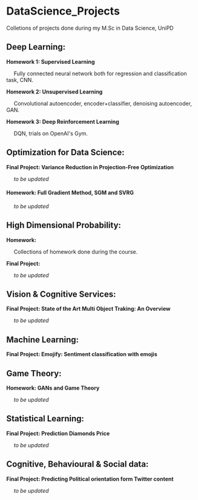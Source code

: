 

# DataScience_Projects
Colletions of projects done during my M.Sc in Data Science, UniPD

## Deep Learning:
**Homework 1: Supervised Learning**

&nbsp;&nbsp;&nbsp;&nbsp; Fully connected neural network both for regression and classification task, CNN.

**Homework 2: Unsupervised Learning**

&nbsp;&nbsp;&nbsp;&nbsp; Convolutional autoencoder, encoder+classifier, denoising autoencoder, GAN.

**Homework 3: Deep Reinforcement Learning**

&nbsp;&nbsp;&nbsp;&nbsp; DQN, trials on OpenAI's Gym.

## Optimization for Data Science:
**Final Project: Variance Reduction in Projection-Free Optimization**

&nbsp;&nbsp;&nbsp;&nbsp; *to be updated*

#### Homework: Full Gradient Method, SGM and SVRG
&nbsp;&nbsp;&nbsp;&nbsp; *to be updated*

## High Dimensional Probability:
**Homework:**

&nbsp;&nbsp;&nbsp;&nbsp; Collections of homework done during the course.

**Final Project:**

&nbsp;&nbsp;&nbsp;&nbsp; *to be updated*

## Vision & Cognitive Services:
**Final Project: State of the Art Multi Object Traking: An Overview**

&nbsp;&nbsp;&nbsp;&nbsp; *to be updated*
## Machine Learning:
**Final Project: Emojify: Sentiment classification with emojis**

## Game Theory:
**Homework: GANs and Game Theory**

&nbsp;&nbsp;&nbsp;&nbsp; *to be updated*

## Statistical Learning:
**Final Project: Prediction Diamonds Price**

&nbsp;&nbsp;&nbsp;&nbsp; *to be updated*


## Cognitive, Behavioural & Social data:

**Final Project: Predicting Political orientation form Twitter content**

&nbsp;&nbsp;&nbsp;&nbsp; *to be updated*

